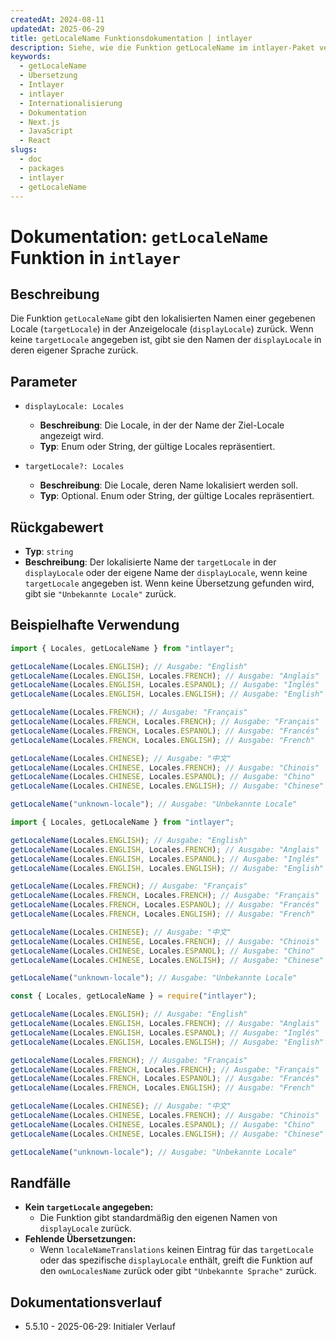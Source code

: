 ```yaml
---
createdAt: 2024-08-11
updatedAt: 2025-06-29
title: getLocaleName Funktionsdokumentation | intlayer
description: Siehe, wie die Funktion getLocaleName im intlayer-Paket verwendet wird
keywords:
  - getLocaleName
  - Übersetzung
  - Intlayer
  - intlayer
  - Internationalisierung
  - Dokumentation
  - Next.js
  - JavaScript
  - React
slugs:
  - doc
  - packages
  - intlayer
  - getLocaleName
---
```


# Dokumentation: `getLocaleName` Funktion in `intlayer`

## Beschreibung

Die Funktion `getLocaleName` gibt den lokalisierten Namen einer gegebenen Locale (`targetLocale`) in der Anzeigelocale (`displayLocale`) zurück. Wenn keine `targetLocale` angegeben ist, gibt sie den Namen der `displayLocale` in deren eigener Sprache zurück.

## Parameter

- `displayLocale: Locales`

  - **Beschreibung**: Die Locale, in der der Name der Ziel-Locale angezeigt wird.
  - **Typ**: Enum oder String, der gültige Locales repräsentiert.

- `targetLocale?: Locales`
  - **Beschreibung**: Die Locale, deren Name lokalisiert werden soll.
  - **Typ**: Optional. Enum oder String, der gültige Locales repräsentiert.

## Rückgabewert

- **Typ**: `string`
- **Beschreibung**: Der lokalisierte Name der `targetLocale` in der `displayLocale` oder der eigene Name der `displayLocale`, wenn keine `targetLocale` angegeben ist. Wenn keine Übersetzung gefunden wird, gibt sie `"Unbekannte Locale"` zurück.

## Beispielhafte Verwendung

```typescript codeFormat="typescript"
import { Locales, getLocaleName } from "intlayer";

getLocaleName(Locales.ENGLISH); // Ausgabe: "English"
getLocaleName(Locales.ENGLISH, Locales.FRENCH); // Ausgabe: "Anglais"
getLocaleName(Locales.ENGLISH, Locales.ESPANOL); // Ausgabe: "Inglés"
getLocaleName(Locales.ENGLISH, Locales.ENGLISH); // Ausgabe: "English"

getLocaleName(Locales.FRENCH); // Ausgabe: "Français"
getLocaleName(Locales.FRENCH, Locales.FRENCH); // Ausgabe: "Français"
getLocaleName(Locales.FRENCH, Locales.ESPANOL); // Ausgabe: "Francés"
getLocaleName(Locales.FRENCH, Locales.ENGLISH); // Ausgabe: "French"

getLocaleName(Locales.CHINESE); // Ausgabe: "中文"
getLocaleName(Locales.CHINESE, Locales.FRENCH); // Ausgabe: "Chinois"
getLocaleName(Locales.CHINESE, Locales.ESPANOL); // Ausgabe: "Chino"
getLocaleName(Locales.CHINESE, Locales.ENGLISH); // Ausgabe: "Chinese"

getLocaleName("unknown-locale"); // Ausgabe: "Unbekannte Locale"
```

```javascript codeFormat="esm"
import { Locales, getLocaleName } from "intlayer";

getLocaleName(Locales.ENGLISH); // Ausgabe: "English"
getLocaleName(Locales.ENGLISH, Locales.FRENCH); // Ausgabe: "Anglais"
getLocaleName(Locales.ENGLISH, Locales.ESPANOL); // Ausgabe: "Inglés"
getLocaleName(Locales.ENGLISH, Locales.ENGLISH); // Ausgabe: "English"

getLocaleName(Locales.FRENCH); // Ausgabe: "Français"
getLocaleName(Locales.FRENCH, Locales.FRENCH); // Ausgabe: "Français"
getLocaleName(Locales.FRENCH, Locales.ESPANOL); // Ausgabe: "Francés"
getLocaleName(Locales.FRENCH, Locales.ENGLISH); // Ausgabe: "French"

getLocaleName(Locales.CHINESE); // Ausgabe: "中文"
getLocaleName(Locales.CHINESE, Locales.FRENCH); // Ausgabe: "Chinois"
getLocaleName(Locales.CHINESE, Locales.ESPANOL); // Ausgabe: "Chino"
getLocaleName(Locales.CHINESE, Locales.ENGLISH); // Ausgabe: "Chinese"

getLocaleName("unknown-locale"); // Ausgabe: "Unbekannte Locale"
```

```javascript codeFormat="commonjs"
const { Locales, getLocaleName } = require("intlayer");

getLocaleName(Locales.ENGLISH); // Ausgabe: "English"
getLocaleName(Locales.ENGLISH, Locales.FRENCH); // Ausgabe: "Anglais"
getLocaleName(Locales.ENGLISH, Locales.ESPANOL); // Ausgabe: "Inglés"
getLocaleName(Locales.ENGLISH, Locales.ENGLISH); // Ausgabe: "English"

getLocaleName(Locales.FRENCH); // Ausgabe: "Français"
getLocaleName(Locales.FRENCH, Locales.FRENCH); // Ausgabe: "Français"
getLocaleName(Locales.FRENCH, Locales.ESPANOL); // Ausgabe: "Francés"
getLocaleName(Locales.FRENCH, Locales.ENGLISH); // Ausgabe: "French"

getLocaleName(Locales.CHINESE); // Ausgabe: "中文"
getLocaleName(Locales.CHINESE, Locales.FRENCH); // Ausgabe: "Chinois"
getLocaleName(Locales.CHINESE, Locales.ESPANOL); // Ausgabe: "Chino"
getLocaleName(Locales.CHINESE, Locales.ENGLISH); // Ausgabe: "Chinese"

getLocaleName("unknown-locale"); // Ausgabe: "Unbekannte Locale"
```

## Randfälle

- **Kein `targetLocale` angegeben:**
  - Die Funktion gibt standardmäßig den eigenen Namen von `displayLocale` zurück.
- **Fehlende Übersetzungen:**
  - Wenn `localeNameTranslations` keinen Eintrag für das `targetLocale` oder das spezifische `displayLocale` enthält, greift die Funktion auf den `ownLocalesName` zurück oder gibt `"Unbekannte Sprache"` zurück.

## Dokumentationsverlauf

- 5.5.10 - 2025-06-29: Initialer Verlauf
